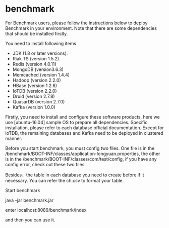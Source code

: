 # benchmark
For Benchmark users, please follow the instructions below to deploy Benchmark in your environment. Note that there are some dependencies that should be installed firstly.

You need to install following items
- JDK (1.8 or later versions).
- Riak TS (version 1.5.2).
- Redis (version 4.0.11)
- MongoDB (version3.6.3)
- Memcached (version 1.4.4)
- Hadoop (version 2.2.0)
- HBase (version 1.2.6)
- IoTDB (version 2.2.0)
- Druid (version 2.7.8)
- QuasarDB (version 2.7.0)
- Kafka (version 1.0.0)

Firstly, you need to install and configure these software products, here we use [ubuntu-16.04] sample OS to prepare all dependencies. Specific installation, please refer to each database official documentation. Except for IoTDB, the remaining databases and Kafka need to be deployed in clustered manner.

Before you start benchmark, you must config two files. One file is in the /benchmark/BOOT-INF/classes/application-longyuan.properties, the other is in the /benchmark/BOOT-INF/classes/com/test/config, if you have any config error, check out these two files.

Besides，the table in each database you need to create before if it necessary. You can refer the ch.csv to format your table. 




Start benchmark

java -jar  benchmark.jar

enter localhost:8089/benchmark/index

and then you can use it.
